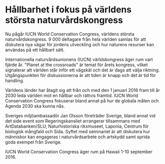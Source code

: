 # Hållbarhet i fokus på världens största naturvårdskongress

Nu pågår IUCN World Conservation Congress, världens största naturvårdskongress. 9 000 deltagare från hela världen samlas för att diskutera nya vägar för jordens utveckling och hur naturens resurser kan användas på ett hållbart sätt.


Internationella naturvårdsunionens (IUCN) världskongress äger rum vart fjärde år. "Planet at the crossroads" är temat för årets kongress, vilket signalerar att världen står inför ett vägskäl och det är dags att välja riktning. Utgångspunkten för diskussionerna är att tiden är knapp och det är tid för handling.

Världens länder har åtagit sig att från och med den 1 januari 2016 fram till år 2030 leda världen mot en hållbar och rättvis framtid. IUCN World Conservation Congress fokuserar bland annat på hur de globala målen och Agenda 2030 ska kunna nås.

Sveriges miljöambassadör Jan Olsson företräder Sverige, bland annat vid det side event som Regeringskansliet arrangerar tillsammans med ArtDatabanken/SLU, Naturhistoriska riksmuseet, Laponia, Centrum för biologisk mångfald och Sida. Syftet med seminariet är att diskutera hur människor kan engageras i naturvårdsarbete och artskydd samt sprida goda exempel från Sverige.

IUCN World Conservation Congress äger rum på Hawaii 1\-10 september 2016\.
